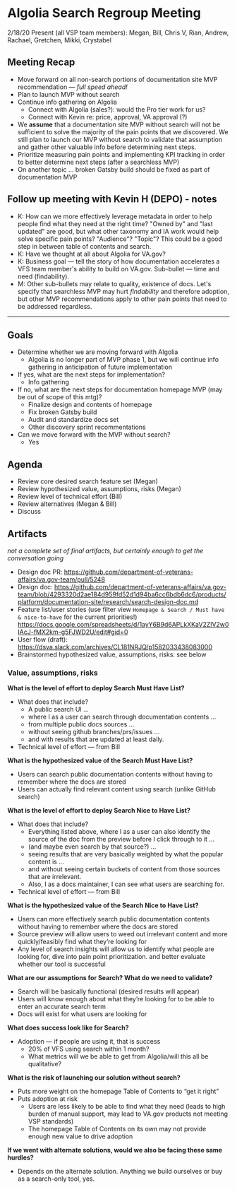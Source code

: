 # Algolia Search Regroup Meeting 

2/18/20
Present (all VSP team members): Megan, Bill, Chris V, Rian, Andrew, Rachael, Gretchen, Mikki, Crystabel

## Meeting Recap 

- Move forward on all non-search portions of documentation site MVP recommendation — _full speed ahead!_
- Plan to launch MVP without search
- Continue info gathering on Algolia
  - Connect with Algolia (sales?): would the Pro tier work for us?
  - Connect with Kevin re: price, approval, VA approval (?) 
- We **assume** that a documentation site MVP without search will not be sufficient to solve the majority of the pain points that we discovered. We still plan to launch our MVP without search to validate that assumption and gather other valuable info before determining next steps. 
- Prioritize measuring pain points and implementing KPI tracking in order to better determine next steps (after a searchless MVP)
- On another topic ... broken Gatsby build should be fixed as part of documentation MVP

## Follow up meeting with Kevin H (DEPO) - notes

- K: How can we more effectively leverage metadata in order to help people find what they need at the right time? "Owned by" and "last updated" are good, but what other taxonomy and IA work would help solve specific pain points? "Audience"? "Topic"? This could be a good step in between table of contents and search. 
- K: Have we thought at all about Algolia for VA.gov?
- K: Business goal — tell the story of how documentation accelerates a VFS team member's ability to build on VA.gov. Sub-bullet — time and need (findability). 
- M: Other sub-bullets may relate to quality, existence of docs. Let's specify that searchless MVP may hurt _findability_ and therefore adoption, but other MVP recommendations apply to other pain points that need to be addressed regardless.

---

## Goals 
- Determine whether we are moving forward with Algolia
  - Algolia is no longer part of MVP phase 1, but we will continue info gathering in anticipation of future implementation
- If yes, what are the next steps for implementation? 
  - Info gathering
- If no, what are the next steps for documentation homepage MVP (may be out of scope of this mtg)? 
  - Finalize design and contents of homepage
  - Fix broken Gatsby build
  - Audit and standardize docs set
  - Other discovery sprint recommentations
- Can we move forward with the MVP without search? 
  - Yes

## Agenda
- Review core desired search feature set (Megan)
- Review hypothesized value, assumptions, risks (Megan)
- Review level of technical effort (Bill)
- Review alternatives (Megan & Bill) 
- Discuss 

## Artifacts 
_not a complete set of final artifacts, but certainly enough to get the conversation going_
- Design doc PR: https://github.com/department-of-veterans-affairs/va.gov-team/pull/5248
- Design doc: https://github.com/department-of-veterans-affairs/va.gov-team/blob/4293320d2ae184d959fd52d1d94ba6cc6bdb6dc6/products/platform/documentation-site/research/search-design-doc.md
- Feature list/user stories (use filter view `Homepage & Search / Must have & nice-to-have` for the current priorities!) https://docs.google.com/spreadsheets/d/1ayY6B9d6APLkXKaV2ZlV2w0IAcJ-fMX2km-g5FJWD2U/edit#gid=0
- User flow (draft): https://dsva.slack.com/archives/CL181NRJQ/p1582033438083000
- Brainstormed hypothesized value, assumptions, risks: see below

### Value, assumptions, risks
**What is the level of effort to deploy Search Must Have List?** 
- What does that include? 
  - A public search UI … 
  - where I as a user can search through documentation contents ...
  - from multiple public docs sources …
  - without seeing github branches/prs/issues …
  - and with results that are updated at least daily.
- Technical level of effort — from Bill

**What is the hypothesized value of the Search Must Have List?**
- Users can search public documentation contents without having to remember where the docs are stored
- Users can actually find relevant content using search (unlike GitHub search)

**What is the level of effort to deploy Search Nice to Have List?** 
- What does that include?
  - Everything listed above, where I as a user can also identify the source of the doc from the preview before I click through to it … 
  - (and maybe even search by that source?) … 
  - seeing results that are very basically weighted by what the popular content is …
  - and without seeing certain buckets of content from those sources that are irrelevant.
  - Also, I as a docs maintainer, I can see what users are searching for.
- Technical level of effort — from Bill

**What is the hypothesized value of the Search Nice to Have List?**
- Users can more effectively search public documentation contents without having to remember where the docs are stored
- Source preview will allow users to weed out irrelevant content and more quickly/feasibly find what they’re looking for
- Any level of search insights will allow us to identify what people are looking for, dive into pain point prioritization. and better evaluate whether our tool is successful

**What are our assumptions for Search? What do we need to validate?** 
- Search will be basically functional (desired results will appear)
- Users will know enough about what they’re looking for to be able to enter an accurate search term
- Docs will exist for what users are looking for

**What does success look like for Search?** 
- Adoption — if people are using it, that is success 
  - 20% of VFS using search within 1 month? 
  - What metrics will we be able to get from Algolia/will this all be qualitative?

**What is the risk of launching our solution without search?**
- Puts more weight on the homepage Table of Contents to “get it right”
- Puts adoption at risk
  - Users are less likely to be able to find what they need (leads to high burden of manual support, may lead to VA.gov products not meeting VSP standards)
  - The homepage Table of Contents on its own may not provide enough new value to drive adoption

**If we went with alternate solutions, would we also be facing these same hurdles?**
- Depends on the alternate solution. Anything we build ourselves or buy as a search-only tool, yes. 
